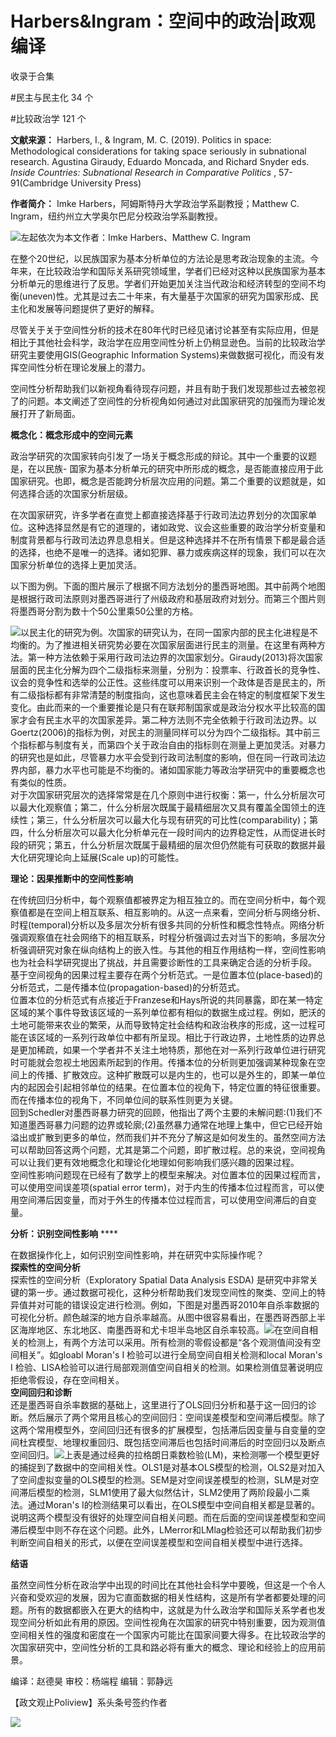 # Harbers&Ingram：空间中的政治|政观编译


收录于合集

#民主与民主化 34 个

#比较政治学 121 个

**文献来源：** Harbers, I., & Ingram, M. C. (2019). Politics in space:
Methodological considerations for taking space seriously in subnational
research. Agustina Giraudy, Eduardo Moncada, and Richard Snyder eds. _Inside
Countries: Subnational Research in Comparative Politics_ , 57-91(Cambridge
University Press)  

  

 **作者简介：** Imke Harbers，阿姆斯特丹大学政治学系副教授；Matthew C. Ingram，纽约州立大学奥尔巴尼分校政治学系副教授。

![](/images/224/2.png)左起依次为本文作者：Imke Harbers、Matthew C. Ingram

  

‍‍在整个20世纪，以民族国家为基本分析单位的方法论是思考政治现象的主流。今年来，在比较政治学和国际关系研究领域里，学者们已经对这种以民族国家为基本分析单元的思维进行了反思。学者们开始更加关注当代政治和经济转型的空间不均衡(uneven)性。尤其是过去二十年来，有大量基于次国家的研究为国家形成、民主化和发展等问题提供了更好的解释。

  

尽管关于关于空间性分析的技术在80年代时已经见诸讨论甚至有实际应用，但是相比于其他社会科学，政治学在应用空间性分析上仍稍显逊色。当前的比较政治学研究主要使用GIS(Geographic
Information Systems)来做数据可视化，而没有发挥空间性分析在理论发展上的潜力。

  

空间性分析帮助我们以新视角看待现存问题，并且有助于我们发现那些过去被忽视了的问题。本文阐述了空间性的分析视角如何通过对此国家研究的加强而为理论发展打开了新局面。‍‍

  

 **概念化：概念形成中的空间元素**

政治学研究的次国家转向引发了一场关于概念形成的辩论。其中一个重要的议题是，在以民族-
国家为基本分析单元的研究中所形成的概念，是否能直接应用于此国家研究。也即，概念是否能跨分析层次应用的问题。第二个重要的议题就是，如何选择合适的次国家分析层级。

  

在次国家研究，许多学者在直觉上都直接选择基于行政司法边界划分的次国家单位。这种选择显然是有它的道理的，诸如政党、议会这些重要的政治学分析变量和制度背景都与行政司法边界息息相关。但是这种选择并不在所有情景下都是最合适的选择，也绝不是唯一的选择。诸如犯罪、暴力或疾病这样的现象，我们可以在次国家分析单位的选择上更加灵活。

  

以下图为例。下面的图片展示了根据不同方法划分的墨西哥地图。其中前两个地图是根据行政司法原则对墨西哥进行了州级政府和基层政府对划分。而第三个图片则将墨西哥分割为数十个50公里乘50公里的方格。

![](/images/224/3.png)以民主化的研究为例。次国家的研究认为，在同一国家内部的民主化进程是不均衡的。为了推进相关研究势必要在次国家层面进行民主的测量。在这里有两种方法。第一种方法依赖于采用行政司法边界的次国家划分。Giraudy(2013)将次国家层面的民主化分解为四个二级指标来测量，分别为：投票率、行政首长的竞争性、议会的竞争性和选举的公正性。这些纬度可以用来识别一个政体是否是民主的，所有二级指标都有非常清楚的制度指向，这也意味着民主会在特定的制度框架下发生变化。由此而来的一个重要推论是只有在联邦制国家或是政治分权水平比较高的国家才会有民主水平的次国家差异。第二种方法则不完全依赖于行政司法边界。以Goertz(2006)的指标为例，对民主的测量同样可以分为四个二级指标。其中前三个指标都与制度有关，而第四个关于政治自由的指标则在测量上更加灵活。对暴力的研究也是如此，尽管暴力水平会受到行政司法制度的影响，但在同一行政司法边界内部，暴力水平也可能是不均衡的。诸如国家能力等政治学研究中的重要概念也有类似的性质。  
对于次国家研究层次的选择常常是在几个原则中进行权衡：第一，什么分析层次可以最大化观察值；第二，什么分析层次既属于最精细层次又具有覆盖全国领土的连续性；第三，什么分析层次可以最大化与现有研究的可比性(comparability)；第四，什么分析层次可以最大化分析单元在一段时间内的边界稳定性，从而促进长时段的研究；第五，什么分析层次既属于最精细的层次但仍然能有可获取的数据并最大化研究理论向上延展(Scale
up)的可能性。

  

 **理论：因果推断中的空间性影响**

在传统回归分析中，每个观察值都被界定为相互独立的。而在空间分析中，每个观察值都是在空间上相互联系、相互影响的。从这一点来看，空间分析与网络分析、时程(temporal)分析以及多层次分析有很多共同的分析性和概念性特点。网络分析强调观察值在社会网络下的相互联系，时程分析强调过去对当下的影响，多层次分析强调研究对象在纵向结构上的嵌入性。与其他的相互作用结构一样，空间性影响也为社会科学研究提出了挑战，并且需要诊断性的工具来确定合适的分析手段。  
基于空间视角的因果过程主要存在两个分析范式。一是位置本位(place-based)的分析范式，二是传播本位(propagation-based)的分析范式。  
位置本位的分析范式有点接近于Franzese和Hays所说的共同暴露，即在某一特定区域的某个事件导致该区域的一系列单位都有相似的数据生成过程。例如，肥沃的土地可能带来农业的繁荣，从而导致特定社会结构和政治秩序的形成，这一过程可能在该区域的一系列行政单位中都有所呈现。相比于行政边界，土地性质的边界总是更加稀疏，如果一个学者并不关注土地特质，那他在对一系列行政单位进行研究时可能就会忽视土地因素所起到的作用。传播本位的分析则更加强调某种现象在空间上的传播、扩散效应。这种扩散既可以是内生的，也可以是外生的，即某一单位内的起因会引起相邻单位的结果。在位置本位的视角下，特定位置的特征很重要。而在传播本位的视角下，不同单位间的联系性则更为关键。  
回到Schedler对墨西哥暴力研究的回顾，他指出了两个主要的未解问题:(1)我们不知道墨西哥暴力问题的边界或轮廓;(2)虽然暴力通常在地理上集中，但它已经开始溢出或扩散到更多的单位，然而我们并不充分了解这是如何发生的。虽然空间方法可以帮助回答这两个问题，尤其是第二个问题，即扩散过程。总的来说，空间视角可以让我们更有效地概念化和理论化地理如何影响我们感兴趣的因果过程。  
空间性影响问题现在已经有了数学上的模型来解决。对位置本位的因果过程而言，可以使用空间误差项(spatial error
term)，对于内生的传播本位过程而言，可以使用空间滞后因变量，而对于外生的传播本位过程而言，可以使用空间滞后的自变量。

  

 **分析：识别空间性影响** ****

在数据操作化上，如何识别空间性影响，并在研究中实际操作呢？  
 **探索性的空间分析**  
探索性的空间分析（Exploratory Spatial Data Analysis ESDA)
是研究中非常关键的第一步。通过数据可视化，这种分析帮助我们发现空间性的聚类、空间上的特异值并对可能的错误设定进行检测。例如，下图是对墨西哥2010年自杀率数据的可视化分析。颜色越深的地方自杀率越高。从图中很容易看出，在墨西哥西部上半区海岸地区、东北地区、南墨西哥和尤卡坦半岛地区自杀率较高。![](/images/224/4.png)在空间自相关的检测上，有两个方法可以采用。所有检测的零假设都是“各个观测值间没有空间相关”。如gloabl
Moran's I 检验可以进行全局空间自相关检测和local Moran's I
检验、LISA检验可以进行局部观测值空间自相关的检测。如果检测值显著说明应拒绝零假设，存在空间相关。  
 **空间回归和诊断**  
还是墨西哥自杀率数据的基础上，这里进行了OLS回归分析和基于这一回归的诊断。然后展示了两个常用且核心的空间回归：空间误差模型和空间滞后模型。除了这两个常用模型外，空间回归还有很多的扩展模型，包括滞后因变量与自变量的空间杜宾模型、地理权重回归、既包括空间滞后也包括时间滞后的时空回归以及断点空间回归。![](/images/224/5.png)上表是通过经典的拉格朗日乘数检验(LM)，来检测哪一个模型更好的捕捉到了数据中的空间相关性。OLS1是对基本OLS模型的检测，OLS2是对加入了空间虚拟变量的OLS模型的检测。SEM是对空间误差模型的检测，SLM是对空间滞后模型的检测，SLM1使用了最大似然估计，SLM2使用了两阶段最小二乘法。通过Moran's
I的检测结果可以看出，在OLS模型中空间自相关都是显著的。说明这两个模型没有很好的处理空间自相关问题。而在后面的空间误差模型和空间滞后模型中则不存在这个问题。此外，LMerror和LMlag检验还可以帮助我们初步判断空间自相关的形式，以便在空间误差模型和空间自相关模型中进行选择。

  

 **结语**

虽然空间性分析在政治学中出现的时间比在其他社会科学中要晚，但这是一个令人兴奋和受欢迎的发展，因为它直面数据的相关性结构，这是所有学者都要处理的问题。所有的数据都嵌入在更大的结构中，这就是为什么政治学和国际关系学者也发现空间分析如此有用的原因。空间性视角在次国家的研究中特别重要，因为观测值空间相关性的强度和密度在一个国家内可能比在国家间要大得多。在比较政治学的次国家研究中，空间性分析的工具和路必将有重大的概念、理论和经验上的应用前景。

  

编译：赵德昊 审校：杨端程 编辑：郭静远

【政文观止Poliview】系头条号签约作者

  

![](/images/224/6.jpeg)

  

